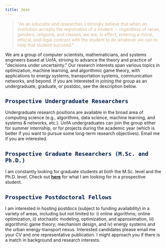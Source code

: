 ```yaml
---
title: Join
---
```



<blockquote>
<span style="color:tan">
"As an educator and researcher, I strongly believe that when an institution accepts the registration of a student -- regardless of races, genders, religions, and classes, we are, in effect, entering a moral, ethical, and legal contract with the student to do whatever we can to help that student succeed."
</span> 
</blockquote>


We are a group of computer scientists, mathematicians, and systems engineers based at UofA, striving to advance the theory and practice of "decisions under uncertainty."  Our research interests span various topics in optimization, machine learning, and algorithmic game theory, with applications to energy systems, transportation systems, communication networks, and beyond.  If you are interested in joining the group as an undergraduate, graduate, or postdoc, see the description below. 


## <span style="color:#00204e"> `Prospective Undergraduate Researchers` </span> 

Undergraduate research positions are available in the broad area of computing science (e.g., algorithms, data science, machine learning, and systems & networks, etc.). UofA undergraduates can join the group either for summer internship, or for projects during the academic year (which is better if you want to pursue some long-term research objectives). Email me if you are interested.


## <span style="color:#00204e"> `Prospective Graduate Researchers (M.Sc. and Ph.D.)` </span> 

I am constantly looking for graduate students at both the M.Sc. level and the Ph.D. level. Check out [**here**](/prospectivegrads) for what I am looking for in a prospective student. 


## <span style="color:#00204e"> `Prospective Postdoctoral Fellows` </span>

I am interested in hosting postdocs (subject to funding availability) in a variety of areas, including but not limited to: i) online algorithms; online optimization, ii) stochastic modeling, optimization, and approximation, iii) algorithmic game theory; mechanism design, and iv) energy systems and the urban energy-transport nexus. Interested candidates please email me your CV and one representative publication. I might approach you if there is a match in background and research interests. 
